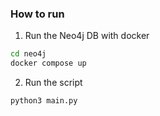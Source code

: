 ### How to run
1. Run the Neo4j DB with docker
```cmd
cd neo4j
docker compose up
```
2. Run the script
```cmd
python3 main.py
```